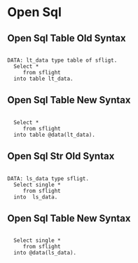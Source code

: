 # Open Sql

## Open Sql Table Old Syntax
<pre><code class="language-abap">
DATA: lt_data type table of sfligt.
  Select * 
     from sflight
  into table lt_data.
</code></pre>

## Open Sql Table New Syntax
<pre><code class="language-abap">
  Select * 
     from sflight
  into table @data(lt_data).
</code></pre>

## Open Sql Str Old Syntax
<pre><code class="language-abap">
DATA: ls_data type sfligt.
  Select single * 
     from sflight
  into  ls_data.
</code></pre>

## Open Sql Table New Syntax
<pre><code class="language-abap">
  Select single * 
     from sflight
  into @data(ls_data).
</code></pre>

